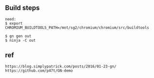 ## Build steps
    need: 
    $ export CHROMIUM_BUILDTOOLS_PATH=/mnt/sg2/chromium/chromium/src/buildtools

    $ gn gen out
    $ ninja -C out

## ref 
    https://blog.simplypatrick.com/posts/2016/01-23-gn/
    https://github.com/p47t/GN-demo
